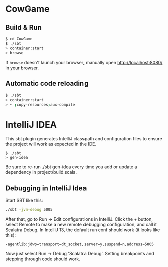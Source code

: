 # CowGame #

## Build & Run ##

```sh
$ cd CowGame
$ ./sbt
> container:start
> browse
```

If `browse` doesn't launch your browser, manually open [http://localhost:8080/](http://localhost:8080/) in your browser.

## Automatic code reloading ##

```sh
$ ./sbt
> container:start
> ~ ;copy-resources;aux-compile
```

# IntelliJ IDEA #

This sbt plugin generates IntelliJ classpath and configuration files to ensure the project will work as expected in the IDE.

```
$ ./sbt
> gen-idea
```

Be sure to re-run ./sbt gen-idea every time you add or update a dependency in project/build.scala.

## Debugging in IntelliJ Idea ##

Start SBT like this:

```sh
./sbt -jvm-debug 5005
```

After that, go to Run -> Edit configurations in IntelliJ. Click the + button, select Remote to make a new remote debugging configuration, and call it Scalatra Debug. In IntelliJ 13, the default run conf should work (it looks like this):

```
-agentlib:jdwp=transport=dt_socket,server=y,suspend=n,address=5005
```

Now just select Run -> Debug 'Scalatra Debug'. Setting breakpoints and stepping through code should work.